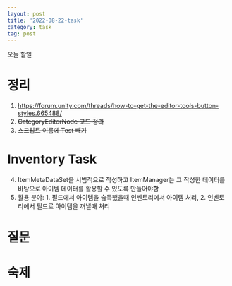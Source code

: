 ```yaml
---
layout: post
title: '2022-08-22-task'
category: task
tag: post
---
```


오늘 할일
# 정리
1. https://forum.unity.com/threads/how-to-get-the-editor-tools-button-styles.665488/
2. ~~CategoryEditorNode 코드 정리~~
3. ~~스크립트 이름에 Test 빼기~~

# Inventory Task
4. ItemMetaDataSet을 시범적으로 작성하고 ItemManager는 그 작성한 데이터를 바탕으로 아이템 데이터를 활용할 수 있도록 만들어야함
5. 활용 분야: 1. 필드에서 아이템을 습득했을때 인벤토리에서 아이템 처리, 2. 인벤토리에서 필드로 아이템을 꺼낼때 처리


# 질문


# 숙제
